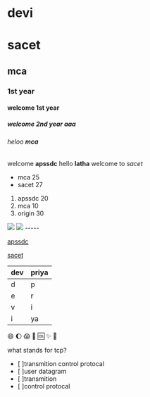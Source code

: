# devi
# sacet
## mca
### 1st year
#### welcome 1st year
##### welcome 2nd year aaa
###### heloo **mca**
welcome __apssdc__
hello **latha** welcome to _sacet_
* mca 25
* sacet 27
1. apssdc 20
2. mca 10
3. origin 30
<img src="https://i.pinimg.com/originals/76/df/5a/76df5ad5b740538910191c8eadff3f46.jpg">
<img src="http://images.unsplash.com/photo-1487035242901-d419a42d17af?ixlib=rb-1.2.1&q=80&fm=jpg&crop=entropy&cs=tinysrgb&w=1080&fit=max">
-----

[apssdc](http://apssdc.in)

[sacet](http://sacet.in)

dev | priya
---- | -----
d | p
e | r
v | i
i | ya
  
  :smile: :moon: :scream:
  :cake:
  :cool:
  :sparkles:
  :camel:

what stands for tcp?
- [ ]transmition control protocal
- [ ]user datagram
- [ ]transmition
- [ ]control protocal


